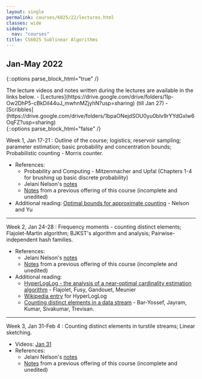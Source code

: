 ```yaml
---
layout: single
permalink: courses/6025/22/lectures.html
classes: wide
sidebar:
  nav: "courses"
title: CS6025 Sublinear Algorithms
---
```


## Jan-May 2022

{::options parse_block_html="true" /}
<div class="notice--info">
The lecture videos and notes written during the lectures are available in the links below.
- [Lectures](https://drive.google.com/drive/folders/1Ip-Ow2DhP5-cBkDiI44uJ_mwhnMZjyhN?usp=sharing) (till Jan 27)
- [Scribbles](https://drive.google.com/drive/folders/1bpaONejdSOU0yu0blv9rYYdGxIw6OqFZ?usp=sharing)
</div>
{::options parse_block_html="false" /}

Week 1, Jan 17-21
: Outline of the course; logistics; reservoir sampling; parameter estimation; basic probability and concentration bounds; Probabilistic counting - Morris counter.
- References:
    - Probability and Computing - Mitzenmacher and Upfal (Chapters 1-4 for brushing up basic discrete probability)
    - Jelani Nelson's [notes](https://www.sketchingbigdata.org/fall20/lec/notes.pdf)
    - [Notes](https://drive.google.com/file/d/1DIy1HJbasqZ6vkkQNNToWniEeGQ36F_f/view?usp=sharing) from a previous offering of this course (incomplete and unedited)
- Additional reading: [Optimal bounds for approximate counting](https://arxiv.org/pdf/2010.02116.pdf) - Nelson and Yu

---

Week 2, Jan 24-28
: Frequency moments - counting distinct elements; Flajolet-Martin algorithm; BJKST's algorithm and analysis; Pairwise-independent hash families.
- References:
    - Jelani Nelson's [notes](https://www.sketchingbigdata.org/fall20/lec/notes.pdf)
    - [Notes](https://drive.google.com/file/d/1DIy1HJbasqZ6vkkQNNToWniEeGQ36F_f/view?usp=sharing) from a previous offering of this course (incomplete and unedited)
- Additional reading:
    - [HyperLogLog - the analysis of a near-optimal
cardinality estimation algorithm](http://algo.inria.fr/flajolet/Publications/FlFuGaMe07.pdf) - Flajolet, Fusy, Gandouet, Meunier
    - [Wikipedia entry](https://en.wikipedia.org/wiki/HyperLogLog) for HyperLogLog
    - [Counting distinct elements in a data stream](http://cs.haifa.ac.il/~ilan/randomized_algorithms/bar-yosef_jayram.pdf) - Bar-Yossef, Jayram, Kumar, Sivakumar, Trevisan.

---

Week 3, Jan 31-Feb 4
: Counting distinct elements in turstile streams; Linear sketching.
- Videos: [Jan 31](https://iitmadras.webex.com/iitmadras/ldr.php?RCID=42e74864dbe623c846e861e45d910040)
- References:
    - Jelani Nelson's [notes](https://www.sketchingbigdata.org/fall20/lec/notes.pdf)
    - [Notes](https://drive.google.com/file/d/1DIy1HJbasqZ6vkkQNNToWniEeGQ36F_f/view?usp=sharing) from a previous offering of this course (incomplete and unedited)
